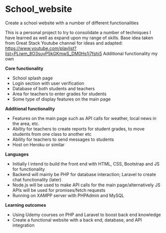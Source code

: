 # School_website
Create a school website with a number of different functionalities

This is a personal project to try to consolidate a number of techniques I have learned as well as expand upon my range of skills.
Base idea taken from Great Stack Youtube channel for ideas and adapted: https://www.youtube.com/playlist?list=PLjwm_8O3suyP5kGKmwS_DM0Hs1j7fshi5
Additional functionality my own

**Core functionality**
- School splash page
- Login section with user verification
- Database of both students and teachers
- Area for teachers to enter grades for students
- Some type of display features on the main page

**Additional functionality**
- Features on the main page such as API calls for weather, local news in the area, etc.
- Ability for teachers to create reports for student grades, to move students from one class to another etc
- Ability for teachers to send messages to students
- Host on Heroku or similar

**Languages**
- Initially I intend to build the front end with HTML, CSS, Bootstrap and JS for functionality
- Backend will mainly be PHP for database interaction; Laravel to create chat functionality (later)
- Node.js will be used to make API calls for the main page/alternatively JS APIs will be used for promises/fetch requests
- Running on XAMPP server with PHPAdmin and MySQL

**Learning outcomes**
- Using Udemy courses on PHP and Laravel to boost back end knowledge
- Create a functional website with a back end, database, and API integration
